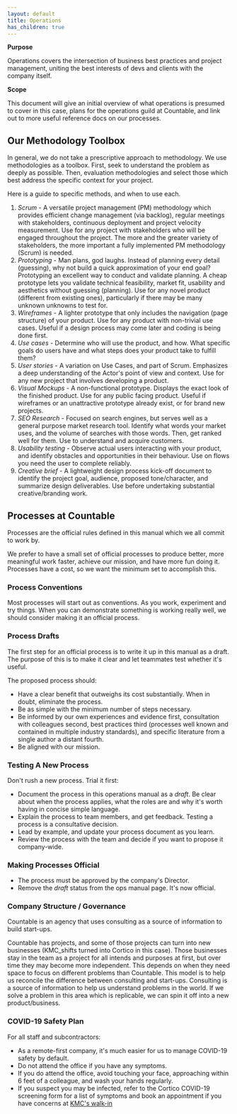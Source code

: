 ```yaml
---
layout: default
title: Operations
has_children: true
---
```


**Purpose**

Operations covers the intersection of business best practices and
project management, uniting the best interests of devs and clients with
the company itself.

**Scope**

This document will give an initial overview of what operations is
presumed to cover in this case, plans for the operations guild at
Countable, and link out to more useful reference docs on our processes.

## Our Methodology Toolbox

In general, we do not take a prescriptive approach to methodology. We
use methodologies as a toolbox. First, seek to understand the problem as
deeply as possible. Then, evaluation methodologies and select those
which best address the specific context for your project.

Here is a guide to specific methods, and when to use each.

1)  *Scrum* - A versatile project management (PM) methodology which
    provides efficient change management (via backlog), regular meetings
    with stakeholders, continuous deployment and project velocity
    measurement. Use for any project with stakeholders who will be
    engaged throughout the project. The more and the greater variety of
    stakeholders, the more important a fully implemented PM methodology
    (Scrum) is needed.
2)  *Prototyping* - Man plans, god laughs. Instead of planning every
    detail (guessing), why not build a quick approximation of your end
    goal? Prototyping an excellent way to conduct and validate planning.
    A cheap prototype lets you validate technical feasibility, market
    fit, usability and aesthetics without guessing (planning). Use for
    any novel product (different from existing ones), particularly if
    there may be many unknown unknowns to test for.
3)  *Wireframes* - A lighter prototype that only includes the navigation
    (page structure) of your product. Use for any product with
    non-trivial use cases. Useful if a design process may come later and
    coding is being done first.
4)  *Use cases* - Determine who will use the product, and how. What
    specific goals do users have and what steps does your product take
    to fulfill them?
5)  *User stories* - A variation on Use Cases, and part of Scrum.
    Emphasizes a deep understanding of the Actor's point of view and
    context. Use for any new project that involves developing a product.
6)  *Visual Mockups* - A non-functional prototype. Displays the exact
    look of the finished product. Use for any public facing product.
    Useful if wireframes or an unattractive prototype already exist, or
    for brand new projects.
7)  *SEO Research* - Focused on search engines, but serves well as a
    general purpose market research tool. Identify what words your
    market uses, and the volume of searches with those words. Then, get
    ranked well for them. Use to understand and acquire customers.
8)  *Usability testing* - Observe actual users interacting with your
    product, and identify obstacles and opportunities in their
    behaviour. Use on flows you need the user to complete reliably.
9)  *Creative brief* - A lightweight design process kick-off document to
    identify the project goal, audience, proposed tone/character, and
    summarize design deliverables. Use before undertaking substantial
    creative/branding work.

## Processes at Countable

Processes are the official rules defined in this manual which we all
commit to work by.

We prefer to have a small set of official processes to produce better,
more meaningful work faster, achieve our mission, and have more fun
doing it. Processes have a cost, so we want the minimum set to
accomplish this.

### Process Conventions

Most processes will start out as conventions. As you work, experiment
and try things. When you can demonstrate something is working really
well, we should consider making it an official process.

### Process Drafts

The first step for an official process is to write it up in this manual
as a draft. The purpose of this is to make it clear and let teammates
test whether it's useful.

The proposed process should:

  - Have a clear benefit that outweighs its cost substantially. When in
    doubt, eliminate the process.
  - Be as simple with the minimum number of steps necessary.
  - Be informed by our own experiences and evidence first, consultation
    with colleagues second, best practices third (processes well known
    and contained in multiple industry standards), and specific
    literature from a single author a distant fourth.
  - Be aligned with our mission.

### Testing A New Process

Don't rush a new process. Trial it first:

  - Document the process in this operations manual as a *draft*. Be
    clear about when the process applies, what the roles are and why
    it's worth having in concise simple language.
  - Explain the process to team members, and get feedback. Testing a
    process is a consultative decision.
  - Lead by example, and update your process document as you learn.
  - Review the process with the team and decide if you want to propose
    it company-wide.

### Making Processes Official

  - The process must be approved by the company's Director.
  - Remove the *draft* status from the ops manual page. It's now
    official.

### Company Structure / Governance

Countable is an agency that uses consulting as a source of information
to build start-ups.

Countable has projects, and some of those projects can turn into new
businesses (KMC\_shifts turned into Cortico in this case). Those
businesses stay in the team as a project for all intends and purposes at
first, but over time they may become more independent. This depends on
when they need space to focus on different problems than Countable. This
model is to help us reconcile the difference between consulting and
start-ups. Consulting is a source of information to help us understand
problems in the world. If we solve a problem in this area which is
replicable, we can spin it off into a new product/business.

### COVID-19 Safety Plan

For all staff and subcontractors:

  - As a remote-first company, it's much easier for us to manage
    COVID-19 safety by default.
  - Do not attend the office if you have any symptoms.
  - If you do attend the office, avoid touching your face, approaching
    within 6 feet of a colleague, and wash your hands regularly.
  - If you suspect you may be infected, refer to the Cortico COVID-19
    screening form for a list of symptoms and book an appointment if you
    have concerns at [KMC's walk-in](https://kmc.cortico.ca/book/first-available-walk-in/)
